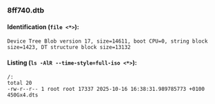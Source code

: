 ### 8ff740.dtb
#### Identification (`file <*>`):
```
Device Tree Blob version 17, size=14611, boot CPU=0, string block size=1423, DT structure block size=13132
```
#### Listing (`ls -AlR --time-style=full-iso <*>`):
```
/:
total 20
-rw-r--r-- 1 root root 17337 2025-10-16 16:38:31.989785773 +0100 450Gx4.dts
```


